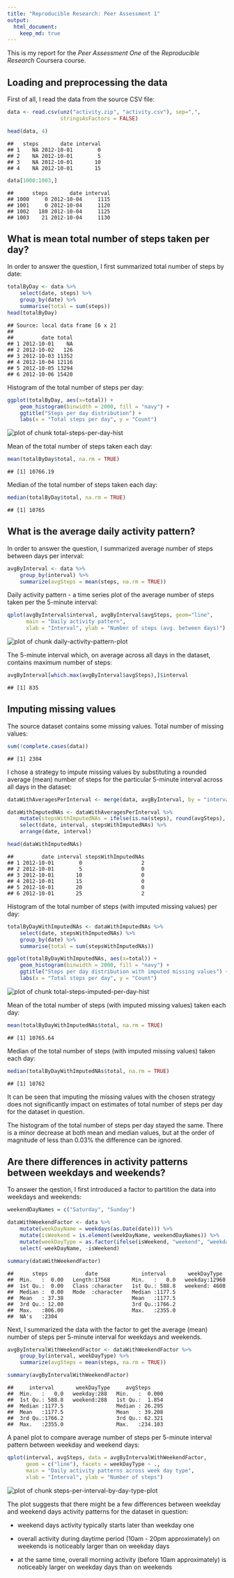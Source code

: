 ```yaml
---
title: "Reproducible Research: Peer Assessment 1"
output: 
  html_document:
    keep_md: true
---
```


This is my report for the *Peer Assessment One* of the *Reproducible Research*
Coursera course.



## Loading and preprocessing the data

First of all, I read the data from the source CSV file:


```r
data <- read.csv(unz("activity.zip", "activity.csv"), sep=",",
                 stringsAsFactors = FALSE)

head(data, 4)
```

```
##   steps       date interval
## 1    NA 2012-10-01        0
## 2    NA 2012-10-01        5
## 3    NA 2012-10-01       10
## 4    NA 2012-10-01       15
```

```r
data[1000:1003,]
```

```
##      steps       date interval
## 1000     0 2012-10-04     1115
## 1001     0 2012-10-04     1120
## 1002   180 2012-10-04     1125
## 1003    21 2012-10-04     1130
```

## What is mean total number of steps taken per day?

In order to answer the question, I first summarized total number of steps by 
date:


```r
totalByDay <- data %>% 
    select(date, steps) %>%
    group_by(date) %>%
    summarise(total = sum(steps))
head(totalByDay)
```

```
## Source: local data frame [6 x 2]
## 
##         date total
## 1 2012-10-01    NA
## 2 2012-10-02   126
## 3 2012-10-03 11352
## 4 2012-10-04 12116
## 5 2012-10-05 13294
## 6 2012-10-06 15420
```

Histogram of the total number of steps per day:


```r
ggplot(totalByDay, aes(x=total)) + 
    geom_histogram(binwidth = 2000, fill = "navy") +
    ggtitle("Steps per day distribution") + 
    labs(x = "Total steps per day", y = "Count")
```

![plot of chunk total-steps-per-day-hist](figure/total-steps-per-day-hist-1.png) 

Mean of the total number of steps taken each day:


```r
mean(totalByDay$total, na.rm = TRUE)
```

```
## [1] 10766.19
```

Median of the total number of steps taken each day:


```r
median(totalByDay$total, na.rm = TRUE)
```

```
## [1] 10765
```

## What is the average daily activity pattern?

In order to answer the question, I summarized average number of steps between
days per interval:


```r
avgByInterval <- data %>% 
    group_by(interval) %>% 
    summarize(avgSteps = mean(steps, na.rm = TRUE)) 
```

Daily activity pattern - a time series plot of the average number of steps taken
per the 5-minute interval:


```r
qplot(avgByInterval$interval, avgByInterval$avgSteps, geom="line",
      main = "Daily activity pattern",
      xlab = "Interval", ylab = "Number of steps (avg. between days)")
```

![plot of chunk daily-activity-pattern-plot](figure/daily-activity-pattern-plot-1.png) 

The 5-minute interval which, on average across all days in the dataset, contains
maximum number of steps:


```r
avgByInterval[which.max(avgByInterval$avgSteps),]$interval
```

```
## [1] 835
```

## Imputing missing values

The source dataset contains some missing values. Total number of missing values:


```r
sum(!complete.cases(data))
```

```
## [1] 2304
```

I chose a strategy to impute missing values by substituting a rounded average 
(mean) number of steps for the particular 5-minute interval across all days in
the dataset:


```r
dataWithAveragesPerInterval <- merge(data, avgByInterval, by = "interval")

dataWithImputedNAs <- dataWithAveragesPerInterval %>% 
    mutate(stepsWithImputedNAs = ifelse(is.na(steps), round(avgSteps), steps)) %>%
    select(date, interval, stepsWithImputedNAs) %>%
    arrange(date, interval)

head(dataWithImputedNAs)
```

```
##         date interval stepsWithImputedNAs
## 1 2012-10-01        0                   2
## 2 2012-10-01        5                   0
## 3 2012-10-01       10                   0
## 4 2012-10-01       15                   0
## 5 2012-10-01       20                   0
## 6 2012-10-01       25                   2
```

Histogram of the total number of steps (with imputed missing values) per day:


```r
totalByDayWithImputedNAs <- dataWithImputedNAs %>% 
    select(date, stepsWithImputedNAs) %>%
    group_by(date) %>%
    summarise(total = sum(stepsWithImputedNAs))

ggplot(totalByDayWithImputedNAs, aes(x=total)) + 
    geom_histogram(binwidth = 2000, fill = "navy") +
    ggtitle("Steps per day distribution with imputed missing values") + 
    labs(x = "Total steps per day", y = "Count")
```

![plot of chunk total-steps-imputed-per-day-hist](figure/total-steps-imputed-per-day-hist-1.png) 

Mean of the total number of steps (with imputed missing values) taken each day:


```r
mean(totalByDayWithImputedNAs$total, na.rm = TRUE)
```

```
## [1] 10765.64
```

Median of the total number of steps (with imputed missing values) taken each
day:


```r
median(totalByDayWithImputedNAs$total, na.rm = TRUE)
```

```
## [1] 10762
```

It can be seen that imputing the missing values with the chosen strategy does
not significantly impact on estimates of total number of steps per day for the
dataset in question.

The histogram of the total number of steps per day stayed the same. There is a
minor decrease at both mean and median values, but at the order of magnitude of
less than 0.03% the difference can be ignored.

## Are there differences in activity patterns between weekdays and weekends?

To answer the qestion, I first introduced a factor to partition the data into
weekdays and weekends:


```r
weekendDayNames = c("Saturday", "Sunday")

dataWithWeekendFactor <- data %>%
    mutate(weekDayName = weekdays(as.Date(date))) %>%
    mutate(isWeekend = is.element(weekDayName, weekendDayNames)) %>%
    mutate(weekDayType = as.factor(ifelse(isWeekend, "weekend", "weekday"))) %>%
    select(-weekDayName, -isWeekend)

summary(dataWithWeekendFactor)
```

```
##      steps            date              interval       weekDayType   
##  Min.   :  0.00   Length:17568       Min.   :   0.0   weekday:12960  
##  1st Qu.:  0.00   Class :character   1st Qu.: 588.8   weekend: 4608  
##  Median :  0.00   Mode  :character   Median :1177.5                  
##  Mean   : 37.38                      Mean   :1177.5                  
##  3rd Qu.: 12.00                      3rd Qu.:1766.2                  
##  Max.   :806.00                      Max.   :2355.0                  
##  NA's   :2304
```

Next, I summarized the data with the factor to get the average (mean) number of
steps per 5-minute interval for weekdays and weekends.


```r
avgByIntervalWithWeekendFactor <- dataWithWeekendFactor %>% 
    group_by(interval, weekDayType) %>% 
    summarize(avgSteps = mean(steps, na.rm = TRUE)) 

summary(avgByIntervalWithWeekendFactor)
```

```
##     interval       weekDayType     avgSteps      
##  Min.   :   0.0   weekday:288   Min.   :  0.000  
##  1st Qu.: 588.8   weekend:288   1st Qu.:  1.854  
##  Median :1177.5                 Median : 26.295  
##  Mean   :1177.5                 Mean   : 39.208  
##  3rd Qu.:1766.2                 3rd Qu.: 62.321  
##  Max.   :2355.0                 Max.   :234.103
```

A panel plot to compare average number of steps per 5-minute interval pattern
between weekday and weekend days:


```r
qplot(interval, avgSteps, data = avgByIntervalWithWeekendFactor, 
      geom = c("line"), facets = weekDayType ~ .,
      main = "Daily activity patterns across week day type",
      xlab = "Interval", ylab = "Number of steps")
```

![plot of chunk steps-per-interval-by-day-type-plot](figure/steps-per-interval-by-day-type-plot-1.png) 

The plot suggests that there might be a few differences between weekday and
weekend days activity patterns for the dataset in question:

* weekend days activity typically starts later than weekday one

* overall activity during daytime period (10am - 20pm approximately) on weekends
    is noticeably larger than on weekday days
    
* at the same time, overall morning activity (before 10am approximately) is
    noticeably larger on weekday days than on weekends
